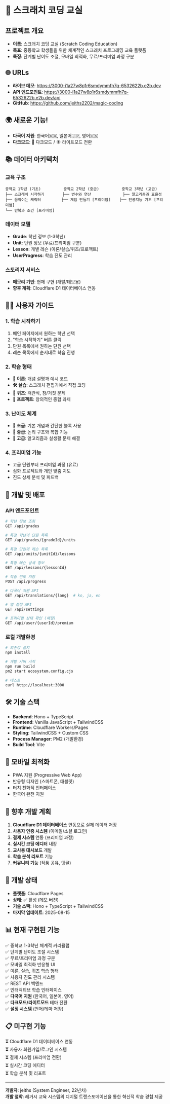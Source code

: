 # 🚀 스크래치 코딩 교실

## 프로젝트 개요
- **이름**: 스크래치 코딩 교실 (Scratch Coding Education)
- **목표**: 중등학교 학생들을 위한 체계적인 스크래치 프로그래밍 교육 플랫폼
- **특징**: 단계별 난이도 조절, 모바일 최적화, 무료/프리미엄 과정 구분

## 🌐 URLs
- **라이브 데모**: https://3000-i1a27w8p1r6smdymmfh7q-6532622b.e2b.dev
- **API 엔드포인트**: https://3000-i1a27w8p1r6smdymmfh7q-6532622b.e2b.dev/api
- **GitHub**: https://github.com/jeiths2202/magic-coding

## 🌍 **새로운 기능!**
- **다국어 지원**: 한국어🇰🇷, 일본어🇯🇵, 영어🇺🇸
- **다크모드**: 🌙 다크모드 / ☀️ 라이트모드 전환

## 📚 데이터 아키텍처

### 교육 구조
```
중학교 1학년 (기초)          중학교 2학년 (중급)          중학교 3학년 (고급)
├── 스크래치 시작하기        ├── 변수와 연산              ├── 알고리즘과 효율성
├── 움직이는 캐릭터         ├── 게임 만들기 [프리미엄]    ├── 인공지능 기초 [프리미엄]
└── 반복과 조건 [프리미엄]
```

### 데이터 모델
- **Grade**: 학년 정보 (1-3학년)
- **Unit**: 단원 정보 (무료/프리미엄 구분)
- **Lesson**: 개별 레슨 (이론/실습/퀴즈/프로젝트)
- **UserProgress**: 학습 진도 관리

### 스토리지 서비스
- **메모리 기반**: 현재 구현 (개발/데모용)
- **향후 계획**: Cloudflare D1 데이터베이스 연동

## 👨‍🎓 사용자 가이드

### 1. 학습 시작하기
1. 메인 페이지에서 원하는 학년 선택
2. "학습 시작하기" 버튼 클릭
3. 단원 목록에서 원하는 단원 선택
4. 레슨 목록에서 순서대로 학습 진행

### 2. 학습 형태
- **📖 이론**: 개념 설명과 예시 코드
- **🛠️ 실습**: 스크래치 편집기에서 직접 코딩
- **📝 퀴즈**: 객관식, 참/거짓 문제
- **🎨 프로젝트**: 창의적인 종합 과제

### 3. 난이도 체계
- **🌱 초급**: 기본 개념과 간단한 블록 사용
- **🌿 중급**: 논리 구조와 복합 기능
- **🌳 고급**: 알고리즘과 실생활 문제 해결

### 4. 프리미엄 기능
- 고급 단원부터 프리미엄 과정 (유료)
- 심화 프로젝트와 개인 맞춤 지도
- 진도 상세 분석 및 피드백

## 🚀 개발 및 배포

### API 엔드포인트
```bash
# 학년 정보 조회
GET /api/grades

# 특정 학년의 단원 목록
GET /api/grades/{gradeId}/units

# 특정 단원의 레슨 목록
GET /api/units/{unitId}/lessons

# 특정 레슨 상세 정보
GET /api/lessons/{lessonId}

# 학습 진도 저장
POST /api/progress

# 다국어 지원 API
GET /api/translations/{lang}  # ko, ja, en

# 앱 설정 API
GET /api/settings

# 프리미엄 상태 확인 (예정)
GET /api/user/{userId}/premium
```

### 로컬 개발환경
```bash
# 의존성 설치
npm install

# 개발 서버 시작
npm run build
pm2 start ecosystem.config.cjs

# 테스트
curl http://localhost:3000
```

## 🛠️ 기술 스택
- **Backend**: Hono + TypeScript
- **Frontend**: Vanilla JavaScript + TailwindCSS
- **Runtime**: Cloudflare Workers/Pages  
- **Styling**: TailwindCSS + Custom CSS
- **Process Manager**: PM2 (개발환경)
- **Build Tool**: Vite

## 📱 모바일 최적화
- PWA 지원 (Progressive Web App)
- 반응형 디자인 (스마트폰, 태블릿)
- 터치 친화적 인터페이스
- 한국어 완전 지원

## 🎯 향후 개발 계획
1. **Cloudflare D1 데이터베이스** 연동으로 실제 데이터 저장
2. **사용자 인증 시스템** (이메일/소셜 로그인)
3. **결제 시스템** 연동 (프리미엄 과정)
4. **실시간 코딩 에디터** 내장
5. **교사용 대시보드** 개발
6. **학습 분석 리포트** 기능
7. **커뮤니티 기능** (작품 공유, 댓글)

## 🔧 개발 상태
- **플랫폼**: Cloudflare Pages
- **상태**: ✅ 활성 (데모 버전)
- **기술 스택**: Hono + TypeScript + TailwindCSS
- **마지막 업데이트**: 2025-08-15

## 📊 현재 구현된 기능
✅ 중학교 1-3학년 체계적 커리큘럼  
✅ 단계별 난이도 조절 시스템  
✅ 무료/프리미엄 과정 구분  
✅ 모바일 최적화 반응형 UI  
✅ 이론, 실습, 퀴즈 학습 형태  
✅ 사용자 진도 관리 시스템  
✅ REST API 백엔드  
✅ 인터랙티브 학습 인터페이스  
✅ **다국어 지원** (한국어, 일본어, 영어)  
✅ **다크모드/라이트모드** 테마 전환  
✅ **설정 시스템** (언어/테마 저장)  

## 📋 미구현 기능
⏳ Cloudflare D1 데이터베이스 연동  
⏳ 사용자 회원가입/로그인 시스템  
⏳ 결제 시스템 (프리미엄 전환)  
⏳ 실시간 코딩 에디터  
⏳ 학습 분석 및 리포트  

---

**개발자**: jeiths (System Engineer, 22년차)  
**개발 철학**: 레거시 교육 시스템의 디지털 트랜스포메이션을 통한 혁신적 학습 경험 제공